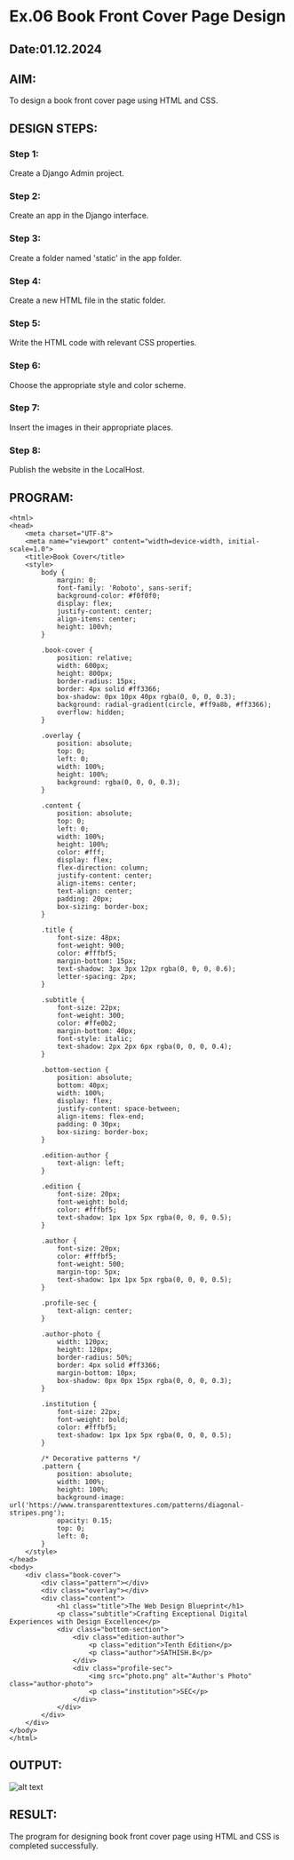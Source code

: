 # Ex.06 Book Front Cover Page Design
## Date:01.12.2024

## AIM:
To design a book front cover page using HTML and CSS.

## DESIGN STEPS:

### Step 1:
Create a Django Admin project.

### Step 2:
Create an app in the Django interface.

### Step 3:
Create a folder named 'static' in the app folder.

### Step 4:
Create a new HTML file in the static folder.

### Step 5:
Write the HTML code with relevant CSS properties.

### Step 6:
Choose the appropriate style and color scheme.

### Step 7:
Insert the images in their appropriate places.

### Step 8:
Publish the website in the LocalHost.

## PROGRAM:
```
<html>
<head>
    <meta charset="UTF-8">
    <meta name="viewport" content="width=device-width, initial-scale=1.0">
    <title>Book Cover</title>
    <style>
        body {
            margin: 0;
            font-family: 'Roboto', sans-serif;
            background-color: #f0f0f0;
            display: flex;
            justify-content: center;
            align-items: center;
            height: 100vh;
        }

        .book-cover {
            position: relative;
            width: 600px;
            height: 800px;
            border-radius: 15px;
            border: 4px solid #ff3366;
            box-shadow: 0px 10px 40px rgba(0, 0, 0, 0.3);
            background: radial-gradient(circle, #ff9a8b, #ff3366);
            overflow: hidden;
        }

        .overlay {
            position: absolute;
            top: 0;
            left: 0;
            width: 100%;
            height: 100%;
            background: rgba(0, 0, 0, 0.3);
        }

        .content {
            position: absolute;
            top: 0;
            left: 0;
            width: 100%;
            height: 100%;
            color: #fff;
            display: flex;
            flex-direction: column;
            justify-content: center;
            align-items: center;
            text-align: center;
            padding: 20px;
            box-sizing: border-box;
        }

        .title {
            font-size: 48px;
            font-weight: 900;
            color: #fffbf5;
            margin-bottom: 15px;
            text-shadow: 3px 3px 12px rgba(0, 0, 0, 0.6);
            letter-spacing: 2px;
        }

        .subtitle {
            font-size: 22px;
            font-weight: 300;
            color: #ffe0b2;
            margin-bottom: 40px;
            font-style: italic;
            text-shadow: 2px 2px 6px rgba(0, 0, 0, 0.4);
        }

        .bottom-section {
            position: absolute;
            bottom: 40px;
            width: 100%;
            display: flex;
            justify-content: space-between;
            align-items: flex-end;
            padding: 0 30px;
            box-sizing: border-box;
        }

        .edition-author {
            text-align: left;
        }

        .edition {
            font-size: 20px;
            font-weight: bold;
            color: #fffbf5;
            text-shadow: 1px 1px 5px rgba(0, 0, 0, 0.5);
        }

        .author {
            font-size: 20px;
            color: #fffbf5;
            font-weight: 500;
            margin-top: 5px;
            text-shadow: 1px 1px 5px rgba(0, 0, 0, 0.5);
        }

        .profile-sec {
            text-align: center;
        }

        .author-photo {
            width: 120px;
            height: 120px;
            border-radius: 50%;
            border: 4px solid #ff3366;
            margin-bottom: 10px;
            box-shadow: 0px 0px 15px rgba(0, 0, 0, 0.3);
        }

        .institution {
            font-size: 22px;
            font-weight: bold;
            color: #fffbf5;
            text-shadow: 1px 1px 5px rgba(0, 0, 0, 0.5);
        }

        /* Decorative patterns */
        .pattern {
            position: absolute;
            width: 100%;
            height: 100%;
            background-image: url('https://www.transparenttextures.com/patterns/diagonal-stripes.png');
            opacity: 0.15;
            top: 0;
            left: 0;
        }
    </style>
</head>
<body>
    <div class="book-cover">
        <div class="pattern"></div>
        <div class="overlay"></div>
        <div class="content">
            <h1 class="title">The Web Design Blueprint</h1>
            <p class="subtitle">Crafting Exceptional Digital Experiences with Design Excellence</p>
            <div class="bottom-section">
                <div class="edition-author">
                    <p class="edition">Tenth Edition</p>
                    <p class="author">SATHISH.B</p>
                </div>
                <div class="profile-sec">
                    <img src="photo.png" alt="Author's Photo" class="author-photo">
                    <p class="institution">SEC</p>
                </div>
            </div>
        </div>
    </div>
</body>
</html>

 ```

## OUTPUT:
![alt text](<Screenshot (57).png>)
## RESULT:
The program for designing book front cover page using HTML and CSS is completed successfully.
